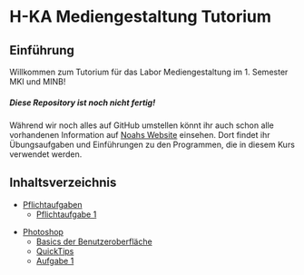 # H-KA Mediengestaltung Tutorium

## Einführung
Willkommen zum Tutorium für das Labor Mediengestaltung im 1. Semester MKI und MINB!

##### Diese Repository ist noch nicht fertig!
Während wir noch alles auf GitHub umstellen könnt ihr auch schon alle vorhandenen Information auf [Noahs Website](https://ibers.de/mediengestaltung/) einsehen. Dort findet ihr Übungsaufgaben und Einführungen zu den Programmen, die in diesem Kurs verwendet werden.

## Inhaltsverzeichnis
- [Pflichtaufgaben](/Pflichtaufgaben)
  - [Pflichtaufgabe 1](/Pflichtaufgaben/Pflichtaufgabe1)
<!--
  - [Pflichtaufgabe 2](/Pflichtaufgaben/Pflichtaufgabe2)
  - [Pflichtaufgabe 3](/Pflichtaufgaben/Pflichtaufgabe3)
  - [Pflichtaufgabe 4](/Pflichtaufgaben/Pflichtaufgabe4)
  - [Pflichtaufgabe 5](/Pflichtaufgaben/Pflichtaufgabe5) -->
- [Photoshop](/Photoshop/)
  - [Basics der Benutzeroberfläche](/Photoshop/Basics%20der%20Benutzeroberfläche)
  - [QuickTips](/Photoshop/QuickTips)
  - [Aufgabe 1](/Photoshop/Aufgabe1)
<!--
  - [Aufgabe 2]()
  - [Aufgabe 3]() -->
<!--
- [Illustrator]()
- [Figma]()
- [Bilder zum Runterladen]()-->

